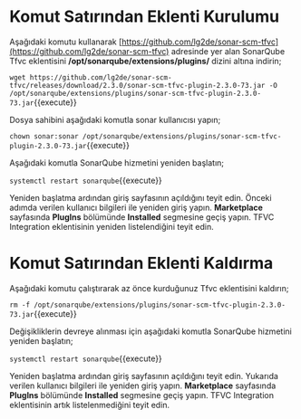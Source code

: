 # Komut Satırından Eklenti Kurulumu

Aşağıdaki komutu kullanarak [https://github.com/lg2de/sonar-scm-tfvc](https://github.com/lg2de/sonar-scm-tfvc) adresinde yer alan SonarQube Tfvc eklentisini **/opt/sonarqube/extensions/plugins/** dizini altına indirin;

`wget https://github.com/lg2de/sonar-scm-tfvc/releases/download/2.3.0/sonar-scm-tfvc-plugin-2.3.0-73.jar -O /opt/sonarqube/extensions/plugins/sonar-scm-tfvc-plugin-2.3.0-73.jar`{{execute}}

Dosya sahibini aşağıdaki komutla sonar kullanıcısı yapın;

`chown sonar:sonar /opt/sonarqube/extensions/plugins/sonar-scm-tfvc-plugin-2.3.0-73.jar`{{execute}}

Aşağıdaki komutla SonarQube hizmetini yeniden başlatın;

`systemctl restart sonarqube`{{execute}}

Yeniden başlatma ardından giriş sayfasının açıldığını teyit edin. Önceki adımda verilen kullanıcı bilgileri ile yeniden giriş yapın. **Marketplace** sayfasında **PlugIns** bölümünde **Installed** segmesine geçiş yapın. TFVC Integration eklentisinin yeniden listelendiğini teyit edin.

# Komut Satırından Eklenti Kaldırma

Aşağıdaki komutu çalıştırarak az önce kurduğunuz Tfvc eklentisini kaldırın;

`rm -f /opt/sonarqube/extensions/plugins/sonar-scm-tfvc-plugin-2.3.0-73.jar`{{execute}}

Değişikliklerin devreye alınması için aşağıdaki komutla SonarQube hizmetini yeniden başlatın;

`systemctl restart sonarqube`{{execute}}

Yeniden başlatma ardından giriş sayfasının açıldığını teyit edin. Yukarıda verilen kullanıcı bilgileri ile yeniden giriş yapın. **Marketplace** sayfasında **PlugIns** bölümünde **Installed** segmesine geçiş yapın. TFVC Integration eklentisinin artık listelenmediğini teyit edin.